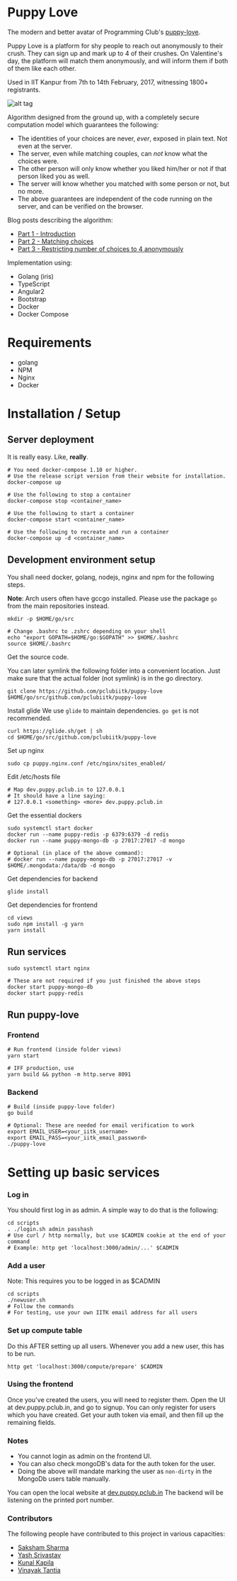 Puppy Love
==========

The modern and better avatar of Programming Club's [puppy-love](https://github.com/pclubiitk/valentine).

Puppy Love is a platform for shy people to reach out anonymously to their crush. They can sign up and mark up to 4 of their crushes. On Valentine's day, the platform will match them anonymously, and will inform them if both of them like each other.

Used in IIT Kanpur from 7th to 14th February, 2017, witnessing 1800+ registrants.

![alt tag](https://raw.githubusercontent.com/pclubiitk/puppy-love/master/cover.jpg)

Algorithm designed from the ground up, with a completely secure computation model which guarantees the following:

* The identities of your choices are never, *ever*, exposed in plain text. Not even at the server.
* The server, even while matching couples, can *not* know what the choices were.
* The other person will only know whether you liked him/her or not if that person liked you as well.
* The server will know whether you matched with some person or not, but no more.
* The above guarantees are independent of the code running on the server, and can be verified on the browser.

Blog posts describing the algorithm:
* [Part 1 - Introduction](https://sakshamsharma.com/2016/10/puppy1/)
* [Part 2 - Matching choices](https://sakshamsharma.com/2016/11/puppy2/)
* [Part 3 - Restricting number of choices to 4 anonymously](https://sakshamsharma.com/2016/12/puppy3/)

Implementation using:

* Golang (iris)
* TypeScript
* Angular2
* Bootstrap
* Docker
* Docker Compose

# Requirements
* golang
* NPM
* Nginx
* Docker

# Installation / Setup

## Server deployment
It is really easy. Like, **really**.

```
# You need docker-compose 1.10 or higher.
# Use the release script version from their website for installation.
docker-compose up

# Use the following to stop a container
docker-compose stop <container_name>

# Use the following to start a container
docker-compose start <container_name>

# Use the following to recreate and run a container
docker-compose up -d <container_name>
```

## Development environment setup
You shall need docker, golang, nodejs, nginx and npm for the following steps.

**Note**: Arch users often have gccgo installed. Please use the package `go` from the main repositories instead.

```
mkdir -p $HOME/go/src

# Change .bashrc to .zshrc depending on your shell
echo "export GOPATH=$HOME/go:$GOPATH" >> $HOME/.bashrc
source $HOME/.bashrc
```

Get the source code.

You can later symlink the following folder into a convenient location.
Just make sure that the actual folder (not symlink) is in the go directory.
```
git clone https://github.com/pclubiitk/puppy-love $HOME/go/src/github.com/pclubiitk/puppy-love
```

Install glide
We use `glide` to maintain dependencies. `go get` is not recommended.
```
curl https://glide.sh/get | sh
cd $HOME/go/src/github.com/pclubiitk/puppy-love
```

Set up nginx
```
sudo cp puppy.nginx.conf /etc/nginx/sites_enabled/
```

Edit /etc/hosts file
```
# Map dev.puppy.pclub.in to 127.0.0.1
# It should have a line saying:
# 127.0.0.1 <something> <more> dev.puppy.pclub.in
```

Get the essential dockers
```
sudo systemctl start docker
docker run --name puppy-redis -p 6379:6379 -d redis
docker run --name puppy-mongo-db -p 27017:27017 -d mongo 

# Optional (in place of the above command):
# docker run --name puppy-mongo-db -p 27017:27017 -v $HOME/.mongodata:/data/db -d mongo 
```

Get dependencies for backend
```
glide install
```

Get dependencies for frontend
```
cd views
sudo npm install -g yarn
yarn install
```

## Run services
```
sudo systemctl start nginx

# These are not required if you just finished the above steps
docker start puppy-mongo-db
docker start puppy-redis
```

## Run puppy-love
### Frontend
```
# Run frontend (inside folder views)
yarn start

# IFF production, use
yarn build && python -m http.serve 8091
```

### Backend
```
# Build (inside puppy-love folder)
go build

# Optional: These are needed for email verification to work
export EMAIL_USER=<your_iitk_username>
export EMAIL_PASS=<your_iitk_email_password>
./puppy-love
```

# Setting up basic services
### Log in
You should first log in as admin. A simple way to do that is the following:
```
cd scripts
. ./login.sh admin passhash
# Use curl / http normally, but use $CADMIN cookie at the end of your command
# Example: http get 'localhost:3000/admin/...' $CADMIN
```

### Add a user
Note: This requires you to be logged in as $CADMIN
```
cd scripts
./newuser.sh
# Follow the commands
# For testing, use your own IITK email address for all users
```

### Set up compute table
Do this AFTER setting up all users. Whenever you add a new user, this has to be run.
```
http get 'localhost:3000/compute/prepare' $CADMIN
```

### Using the frontend
Once you've created the users, you will need to register them. Open the UI at dev.puppy.pclub.in, and go to signup. You can only register for users which you have created. Get your auth token via email, and then fill up the remaining fields.

### Notes
* You cannot login as admin on the frontend UI.
* You can also check mongoDB's data for the auth token for the user.
* Doing the above will mandate marking the user as `non-dirty` in the MongoDb users table manually.

You can open the local website at [dev.puppy.pclub.in](dev.puppy.pclub.in)
The backend will be listening on the printed port number.

### Contributors
The following people have contributed to this project in various capacities:
* [Saksham Sharma](https://github.com/sakshamsharma)
* [Yash Srivastav](https://github.com/yashsriv)
* [Kunal Kapila](https://github.com/kunalapila)
* [Vinayak Tantia](https://github.com/vtantia)
